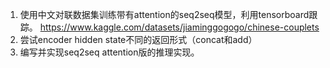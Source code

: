 1. 使用中文对联数据集训练带有attention的seq2seq模型，利用tensorboard跟踪。
https://www.kaggle.com/datasets/jiaminggogogo/chinese-couplets
2. 尝试encoder hidden state不同的返回形式（concat和add）
3. 编写并实现seq2seq attention版的推理实现。

